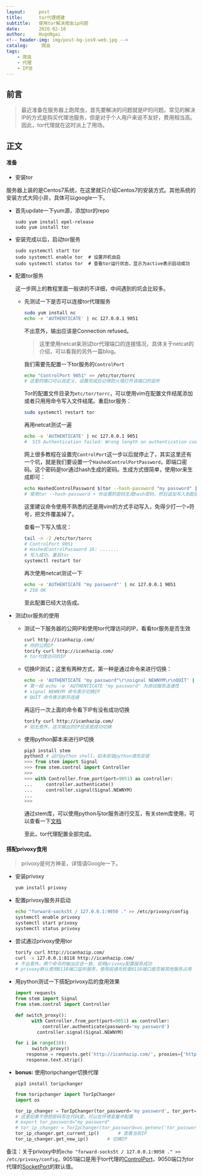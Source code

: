 ```yaml
---
layout:     post
title:      tor代理搭建
subtitle:   使用tor解决爬虫ip问题
date:       2020-02-10
author:     HugoNgai
<!-- header-img: img/post-bg-ios9-web.jpg -->
catalog: 	 爬虫
tags:
    - 爬虫
    - 代理
    - IP池
---
```


## 前言

> 最近准备在服务器上跑爬虫，首先要解决的问题就是IP的问题。常见的解决IP的方式是购买代理池服务，但是对于个人用户来说不友好，费用相当高。因此，tor代理就在这时派上了用场。



## 正文



#### 准备

-  安装tor

  服务器上装的是Centos7系统，在这里就只介绍Centos7的安装方式。其他系统的安装方式大同小异，具体可以google一下。

  - 首先update一下yum源，添加tor的repo

    ```shell
    sudo yum install epel-release
    sudo yum install tor
    ```

    

  - 安装完成以后，启动tor服务

    ```shell
    sudo systemctl start tor
    sudo systemctl enable tor  # 设置开机自启
    sudo systemctl status tor  # 查看tor运行状态，显示为active表示启动成功
    ```

    

- 配置tor服务

  这一步网上的教程里面一般讲的不详细，中间遇到的坑会比较多。

  - 先测试一下是否可以连接tor代理服务

    ```bash
    sudo yum install nc
    echo -e 'AUTHENTICATE' | nc 127.0.0.1 9051
    ```

    不出意外，输出应该是Connection refused。

    > 这里使用netcat来测试tor代理端口的连接情况，具体关于netcat的介绍，可以看我的另外一篇blog。

    我们需要先配置一下tor服务的`ControlPort`

    ```bash
    echo "ControlPort 9051" >> /etc/tor/torrc
    # 这里的端口可以自定义，设置完成后记得防火墙打开该端口的监听
    ```

    Tor的配置文件目录为`etc/tor/torrc`，可以使用vim在配置文件结尾添加或者只用用命令写入文件结尾。重启tor服务：

    ```bash
    sudo systemctl restart tor
    ```

    再用netcat测试一遍

    ```bash
    echo -e 'AUTHENTICATE' | nc 127.0.0.1 9051
    #  515 Authentication failed: Wrong length on authentication cookie.
    ```

    网上很多教程在设置完`ControlPort`这一步以后就停止了，其实这里还有一个坑，就是我们要设置一个`HashedControlPortPassword`，即端口密码。这个密码是tor通过hash生成的密码。生成方式很简单，使用tor来生成即可：

    ```bash
    echo HashedControlPassword $(tor --hash-password "my password" | tail -n 1) >> /etc/tor/torrc
    # 使用tor --hash-password + 你设置的密码生成hash密码，然后追加写入到配置文件最后一行
    ```

    这里建议命令使用不熟悉的还是用vim的方式手动写入，免得少打一个`>`符号，把文件覆盖掉了。

    查看一下写入情况：

    ```bash
    tail -n -2 /etc/tor/torrc
    # ControlPort 9051
    # HashedControlPassword 16: .......
    # 写入成功，重启tor
    systemctl restart tor
    ```

    再次使用netcat测试一下

    ```bash
    echo -e 'AUTHENTICATE "my password"' | nc 127.0.0.1 9051
    # 250 OK
    ```

    至此配置已经大功告成。

- 测试tor服务的使用

  - 测试一下服务器的公网IP和使用tor代理访问的IP，看看tor服务是否生效

    ```bash
    curl http://icanhazip.com/
    # 你的公网IP
    torify curl http://icanhazip.com/
    # tor代理访问的IP
    ```

  - 切换IP测试；这里有两种方式，第一种是通过命令来进行切换：

    ```bash
    echo -e 'AUTHENTICATE "my password"\r\nsignal NEWNYM\r\nQUIT' | nc 127.0.0.1 9051
    # 第一段 echo -e 'AUTHENTICATE "my password" 为测试服务连通性
    # signal NEWNYM 命令表示切换IP
    # QUIT 命令表示断开连接
    ```

    再运行一次上面的命令看下IP有没有成功切换

    ```bash
    torify curl http://icanhazip.com/
    # 如无意外，这次输出的IP应该是成功切换
    ```

  - 使用python脚本来进行IP切换

    ```python
    pip3 install stem
    python3 # 运行python shell，如未安装python请先安装
    >>> from stem import Signal
    >>> from stem.control import Controller
    >>> 
    >>> with Controller.from_port(port=9051) as controller:
    ...     controller.authenticate()
    ...     controller.signal(Signal.NEWNYM)
    ... 
    >>> 
    ```

    通过stem库，可以使用python与tor服务进行交互，有关stem库使用，可以查看一下[文档](https://stem.torproject.org/tutorials.html)

    至此，tor代理配置全部完成。



#### 搭配privoxy食用

> privoxy是何方神圣，详情请Google一下。

- 安装privoxy

  ```bash
  yum install privoxy
  ```

- 配置privoxy服务并启动

  ```bash
  echo "forward-socks5t / 127.0.0.1:9050 ." >> /etc/privoxy/config
  systemctl enable privoxy
  systemctl start privoxy
  systemctl status privoxy
  ```

- 尝试通过privoxy使用tor

  ```bash
  torify curl http://icanhazip.com/
  curl -x 127.0.0.1:8118 http://icanhazip.com/
  # 不出意外，两个命令的输出应该一致，说明privoxy配置服务成功
  # privoxy默认使用8118端口监听服务，使用前请先检查8118端口是否被其他服务占用
  ```

- 用python测试一下搭配privoxy后的食用效果

  ```python
  import requests
  from stem import Signal
  from stem.control import Controller
  
  def switch_proxy():
    	with Controller.from_port(port=9051) as controller:
        	controller.authenticate(password='my password')
          controller.signal(Signal.NEWNYM)
  
  for i in range(10):
    	switch_proxy()
      response = requests.get('http://icanhazip.com/', proxies={'http': '127.0.0.1:8118'})
      response.text.strip()
  ```

- **bonus:** 使用toripchanger切换代理

  ```shell
  pip3 install toripchanger
  ```

  ```python
  from toripchanger import TorIpChanger
  import os
  
  tor_ip_changer = TorIpChanger(tor_password='my password', tor_port=9051, local_http_proxy='127.0.0.1:8118')
  # 这里如果不想把密码写在代码里，可以在环境变量中配置
  # export tor_password="my password"
  # tor_ip_changer = TorIpChanger(tor_password=os.getenv('tor_password'), tor_port=9051, local_http_proxy='127.0.0.1:8118')
  tor_ip_changer.get_current_ip()		# 查看当前IP
  tor_ip_changer.get_new_ip()		# 切换IP
  ```



备注：关于privoxy中的`echo "forward-socks5t / 127.0.0.1:9050 ." >> /etc/privoxy/config`，9051端口是用于tor代理的[ControlPort](https://2019.www.torproject.org/docs/tor-manual.html.en#ControlPort)，9050端口为tor代理的[SocketPort](https://2019.www.torproject.org/docs/tor-manual.html.en#SocksPort)的默认值。

